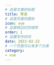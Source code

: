 ```yaml
---
# 这是文章的标题
title: 导读
# 这是页面的图标
icon: vue
# 这是侧边栏的顺序
order: 1
# 设置写作时间
date: 2022-02-22
# 一个页面可以有多个分类
category:
- vue
---
```

